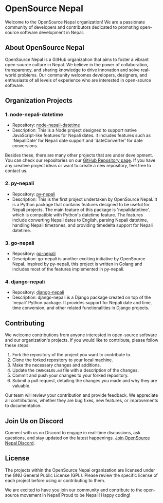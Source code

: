 # OpenSource Nepal

Welcome to the OpenSource Nepal organization! We are a passionate community of developers and contributors dedicated to promoting open-source software development in Nepal.

## About OpenSource Nepal

OpenSource Nepal is a GitHub organization that aims to foster a vibrant open-source culture in Nepal. We believe in the power of collaboration, transparency, and sharing knowledge to drive innovation and solve real-world problems. Our community welcomes developers, designers, and enthusiasts of all levels of experience who are interested in open-source software.

## Organization Projects

### 1. node-nepali-datetime

- Repository: [node-nepali-datetime](https://github.com/opensource-nepal/node-nepali-datetime)
- Description: This is a Node project designed to support native JavaScript-like features for Nepali dates. It includes features such as 'NepaliDate' for Nepali date support and 'dateConverter' for date conversions.

Besides these, there are many other projects that are under development. You can check our repositories on our [GitHub Repository page](https://github.com/orgs/opensource-nepal/repositories). If you have any creative project ideas or want to create a new repository, feel free to contact us.

### 2. py-nepali

- Repository: [py-nepali](https://github.com/opensource-nepal/py-nepali)
- Description: This is the first project undertaken by OpenSource Nepal. It is a Python package that contains features designed to be useful for Nepali projects. The main feature of this package is 'nepalidatetime', which is compatible with Python's datetime feature. The features include converting Nepali dates to English, parsing Nepali datetime, handling Nepali timezones, and providing timedelta support for Nepali datetime.

### 3. go-nepali

- Repository: [go-nepali](https://github.com/opensource-nepal/go-nepali)
- Description: go-nepali is another exciting initiative by OpenSource Nepal. Inspired by py-nepali, this project is written in Golang and includes most of the features implemented in py-nepali.

### 4. django-nepali

- Repository: [django-nepali](https://github.com/opensource-nepal/django-nepali)
- Description: django-nepali is a Django package created on top of the 'nepali' Python package. It provides support for Nepali date and time, time conversion, and other related functionalities in Django projects.

## Contributing

We welcome contributions from anyone interested in open-source software and our organization's projects. If you would like to contribute, please follow these steps:

1. Fork the repository of the project you want to contribute to.
2. Clone the forked repository to your local machine.
3. Make the necessary changes and additions.
4. Update the `CHANGELOG.md` file with a description of the changes.
5. Commit and push your changes to your forked repository.
6. Submit a pull request, detailing the changes you made and why they are valuable.

Our team will review your contribution and provide feedback. We appreciate all contributions, whether they are bug fixes, new features, or improvements to documentation.

## Join Us on Discord

Connect with us on Discord to engage in real-time discussions, ask questions, and stay updated on the latest happenings. [Join OpenSource Nepal Discord](https://discord.gg/2jcUACNAve).

## License

The projects within the OpenSource Nepal organization are licensed under the GNU General Public License (GPL). Please review the specific license of each project before using or contributing to them.

We are excited to have you join our community and contribute to the open-source movement in Nepal! Proud to be Nepali! Happy coding!
